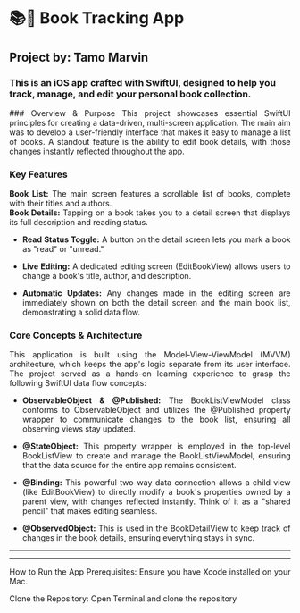 # 📚📖 Book Tracking App
## Project by: Tamo Marvin
### This is an iOS app crafted with SwiftUI, designed to help you track, manage, and edit your personal book collection.
<div align ="justify">
### Overview & Purpose
 This project showcases essential SwiftUI principles for creating a data-driven, multi-screen application. The main aim was to develop a user-friendly interface that makes it easy to manage a list of books. A standout feature is the ability to edit book details, with those changes instantly reflected throughout the app.

### Key Features
**Book List:** The main screen features a scrollable list of books, complete with their titles and authors.  
 **Book Details:** Tapping on a book takes you to a detail screen that displays its full description and reading status.
 - **Read Status Toggle:** A button on the detail screen lets you mark a book as "read" or "unread."
 - **Live Editing:** A dedicated editing screen (EditBookView) allows users to change a book's title, author, and description.

 - **Automatic Updates:** Any changes made in the editing screen are immediately shown on both the detail screen and the main book list, demonstrating a solid data flow.

 ### Core Concepts & Architecture  
 This application is built using the Model-View-ViewModel (MVVM) architecture, which keeps the app's logic separate from its user interface. The project served as a hands-on learning experience to grasp the following SwiftUI data flow concepts:
- **ObservableObject & @Published:** The BookListViewModel class conforms to ObservableObject and utilizes the @Published property wrapper to communicate changes to the book list, ensuring all observing views stay updated.

 - **@StateObject:** This property wrapper is employed in the top-level BookListView to create and manage the BookListViewModel, ensuring that the data source for the entire app remains consistent.

 - **@Binding:** This powerful two-way data connection allows a child view (like EditBookView) to directly modify a book's properties owned by a parent view, with changes reflected instantly. Think of it as a "shared pencil" that makes editing seamless.

 - **@ObservedObject:** This is used in the BookDetailView to keep track of changes in the book details, ensuring everything stays in sync.


---

 
---

How to Run the App
Prerequisites: Ensure you have Xcode installed on your Mac.

Clone the Repository: Open Terminal and clone the repository 
</div>
